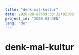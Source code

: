 ```yaml
---
title: "denk-mal-kultur"
date: 2020-08-07T09:38:32+02:00
project_id: "2020-03-DEN"
lang: "de"
---
```

# denk-mal-kultur
